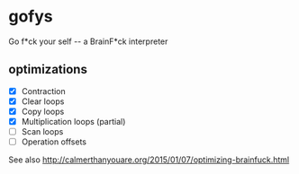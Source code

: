 # gofys
Go f\*ck your self -- a BrainF\*ck interpreter

## optimizations
- [x] Contraction
- [x] Clear loops
- [x] Copy loops
- [x] Multiplication loops (partial)
- [ ] Scan loops
- [ ] Operation offsets

See also http://calmerthanyouare.org/2015/01/07/optimizing-brainfuck.html
